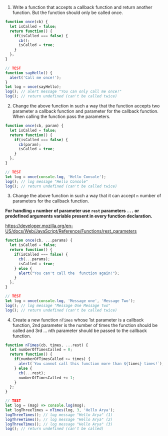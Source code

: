 1. Write a function that accepts a callback function and return another function. But the function should only be called once.

```js
function once(cb) {
  let isCalled = false;
  return function() {
    if(isCalled === false) {
      cb();
      isCalled = true;
    }
  };
}

// TEST
function sayHello() {
  alert('Call me once!');
}
let log = once(sayHello);
log(); // alert message "You can only call me once!"
log(); // return undefined (can't be called twice)
```

2. Change the above function in such a way that the function accepts two parameter a callback function and parameter for the callback function. When calling the function pass the parameters.

```js
function once(cb, param) {
  let isCalled = false;
  return function() {
    if(isCalled === false) {
      cb(param);
      isCalled = true;
    }
  };
}

// TEST
let log = once(console.log, 'Hello Console');
log(); // log message "Hello Console"
log(); // return undefined (can't be called twice)
```

3. Change the above function in such a way that it can accept `n` number of parameters for the callback function.

**For handling `n` number of parameter use `rest` parameters `...` or predefined arguments variable present in every function declaration.**

https://developer.mozilla.org/en-US/docs/Web/JavaScript/Reference/Functions/rest_parameters

```js
function once(cb, ...params) {
  let isCalled = false;
  return function() {
    if(isCalled === false) {
      cb(...params);
      isCalled = true;
    } else {
      alert("You can't call the  function again!");
    }
  };
}

// TEST
let log = once(console.log, 'Message one', 'Message Two');
log(); // log message "Message One Message Two"
log(); // return undefined (can't be called twice)
```

4. Create a new function `nTimes` whose 1st parameter is a callback function, 2nd parameter is the number of times the function should be called and 3rd ... nth parameter should be passed to the callback function.

```js
function nTimes(cb, times, ...rest) {
  let numberOfTimesCalled = 0;
  return function() {
    if(numberOfTimesCalled >= times) {
      alert(`You cannot call this function more than ${times} times!`);
    } else {
      cb(...rest);
      numberOfTimesCalled += 1;
    }
  };
}

// TEST
let log = (msg) => console.log(msg);
let logThreeTimes = nTimes(log, 3, 'Hello Arya');
logThreeTimes(); // log message "Hello Arya" (1)
logThreeTimes(); // log message "Hello Arya" (2)
logThreeTimes(); // log message "Hello Arya" (3)
log(); // return undefined (can't be called)
```
